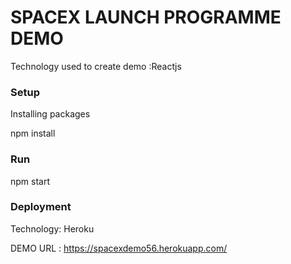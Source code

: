 # SPACEX LAUNCH PROGRAMME DEMO

Technology used to create demo :Reactjs

### Setup

Installing packages

npm install

### Run

npm start

### Deployment

Technology: Heroku

DEMO URL : https://spacexdemo56.herokuapp.com/
